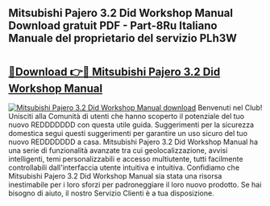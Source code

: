 ## Mitsubishi Pajero 3.2 Did Workshop Manual Download gratuit PDF - Part-8Ru Italiano Manuale del proprietario del servizio PLh3W

# <h2><a href="http://dfa3yy.blite.top/?on=Mitsubishi+Pajero+3.2+Did+Workshop+Manual">🔗Download 👉🔴 Mitsubishi Pajero 3.2 Did Workshop Manual</a></h2>

[![Mitsubishi Pajero 3.2 Did Workshop Manual download](https://i.imgur.com/lujVjoI.png)](http://dfa3yy.blite.top/?on=Mitsubishi+Pajero+3.2+Did+Workshop+Manual)
Benvenuti nel Club! Unisciti alla Comunità di utenti che hanno scoperto il potenziale del tuo nuovo REDDDDDDD con questa utile guida. Suggerimenti per la sicurezza domestica segui questi suggerimenti per garantire un uso sicuro del tuo nuovo REDDDDDDD a casa. Mitsubishi Pajero 3.2 Did Workshop Manual ha una serie di funzionalità avanzate tra cui geolocalizzazione, avvisi intelligenti, temi personalizzabili e accesso multiutente, tutti facilmente controllabili dall'interfaccia utente intuitiva e intuitiva. Confidiamo che Mitsubishi Pajero 3.2 Did Workshop Manual sia stata una risorsa inestimabile per i loro sforzi per padroneggiare il loro nuovo prodotto. Se hai bisogno di aiuto, il nostro Servizio Clienti è a tua disposizione.
